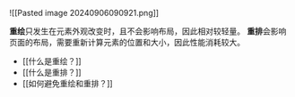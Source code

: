 
![[Pasted image 20240906090921.png]]

**重绘**只发生在元素外观改变时，且不会影响布局，因此相对较轻量。
**重排**会影响页面的布局，需要重新计算元素的位置和大小，因此性能消耗较大。

- [[什么是重绘？]]
- [[什么是重排？]]
- [[如何避免重绘和重排？]]



